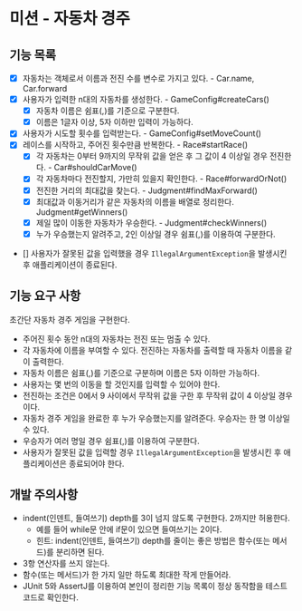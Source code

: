 # 미션 - 자동차 경주

## 기능 목록

- [x] 자동차는 객체로서 이름과 전진 수를 변수로 가지고 있다. - Car.name, Car.forward
- [x] 사용자가 입력한 n대의 자동차를 생성한다. - GameConfig#createCars()
  - [x] 자동차 이름은 쉼표(,)를 기준으로 구분한다.
  - [x] 이름은 1글자 이상, 5자 이하만 입력이 가능하다.
- [x] 사용자가 시도할 횟수를 입력받는다. - GameConfig#setMoveCount()
- [x] 레이스를 시작하고, 주어진 횟수만큼 반복한다. - Race#startRace()
  - [x] 각 자동차는 0부터 9까지의 무작위 값을 얻은 후 그 값이 4 이상일 경우 전진한다. - Car#shouldCarMove()
  - [x] 각 자동차마다 전진할지, 가만히 있을지 확인한다. - Race#forwardOrNot()
  - [x] 전진한 거리의 최대값을 찾는다. - Judgment#findMaxForward()
  - [x] 최대값과 이동거리가 같은 자동차의 이름을 배열로 정리한다. Judgment#getWinners()
  - [x] 제일 많이 이동한 자동차가 우승한다. - Judgment#checkWinners()
  - [x] 누가 우승했는지 알려주고, 2인 이상일 경우 쉼표(,)를 이용하여 구분한다.
- [] 사용자가 잘못된 값을 입력했을 경우 `IllegalArgumentException`을 발생시킨 후 애플리케이션이 종료된다.


## 기능 요구 사항

초간단 자동차 경주 게임을 구현한다.

- 주어진 횟수 동안 n대의 자동차는 전진 또는 멈출 수 있다.
- 각 자동차에 이름을 부여할 수 있다. 전진하는 자동차를 출력할 때 자동차 이름을 같이 출력한다.
- 자동차 이름은 쉼표(,)를 기준으로 구분하며 이름은 5자 이하만 가능하다.
- 사용자는 몇 번의 이동을 할 것인지를 입력할 수 있어야 한다.
- 전진하는 조건은 0에서 9 사이에서 무작위 값을 구한 후 무작위 값이 4 이상일 경우이다.
- 자동차 경주 게임을 완료한 후 누가 우승했는지를 알려준다. 우승자는 한 명 이상일 수 있다.
- 우승자가 여러 명일 경우 쉼표(,)를 이용하여 구분한다.
- 사용자가 잘못된 값을 입력할 경우 `IllegalArgumentException`을 발생시킨 후 애플리케이션은 종료되어야 한다.

## 개발 주의사항

- indent(인덴트, 들여쓰기) depth를 3이 넘지 않도록 구현한다. 2까지만 허용한다.
  - 예를 들어 while문 안에 if문이 있으면 들여쓰기는 2이다.
  - 힌트: indent(인덴트, 들여쓰기) depth를 줄이는 좋은 방법은 함수(또는 메서드)를 분리하면 된다.
- 3항 연산자를 쓰지 않는다.
- 함수(또는 메서드)가 한 가지 일만 하도록 최대한 작게 만들어라.
- JUnit 5와 AssertJ를 이용하여 본인이 정리한 기능 목록이 정상 동작함을 테스트 코드로 확인한다.